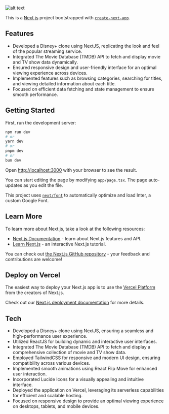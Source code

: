 ![alt text](https://github.com/[dhananjayamadhusankha]/[disney-clone]/blob/[master]/public/frontpg.png?raw=true)

This is a [Next.js](https://nextjs.org/) project bootstrapped with [`create-next-app`](https://github.com/vercel/next.js/tree/canary/packages/create-next-app).

## Features

- Developed a Disney+ clone using NextJS, replicating the look and feel of the popular streaming service.
- Integrated The Movie Database (TMDB) API to fetch and display movie and TV show data dynamically.
- Ensured responsive design and user-friendly interface for an optimal viewing experience across devices.
- Implemented features such as browsing categories, searching for titles, and viewing detailed information about each title.
- Focused on efficient data fetching and state management to ensure smooth performance.

## Getting Started

First, run the development server:

```bash
npm run dev
# or
yarn dev
# or
pnpm dev
# or
bun dev
```

Open [http://localhost:3000](http://localhost:3000) with your browser to see the result.

You can start editing the page by modifying `app/page.tsx`. The page auto-updates as you edit the file.

This project uses [`next/font`](https://nextjs.org/docs/basic-features/font-optimization) to automatically optimize and load Inter, a custom Google Font.

## Learn More

To learn more about Next.js, take a look at the following resources:

- [Next.js Documentation](https://nextjs.org/docs) - learn about Next.js features and API.
- [Learn Next.js](https://nextjs.org/learn) - an interactive Next.js tutorial.

You can check out [the Next.js GitHub repository](https://github.com/vercel/next.js/) - your feedback and contributions are welcome!

## Deploy on Vercel

The easiest way to deploy your Next.js app is to use the [Vercel Platform](https://vercel.com/new?utm_medium=default-template&filter=next.js&utm_source=create-next-app&utm_campaign=create-next-app-readme) from the creators of Next.js.

Check out our [Next.js deployment documentation](https://nextjs.org/docs/deployment) for more details.

## Tech

- Developed a Disney+ clone using NextJS, ensuring a seamless and high-performance user experience.
- Utilized ReactJS for building dynamic and interactive user interfaces.
- Integrated The Movie Database (TMDB) API to fetch and display a comprehensive collection of movie and TV show data.
- Employed TailwindCSS for responsive and modern UI design, ensuring compatibility across various devices.
- Implemented smooth animations using React Flip Move for enhanced user interaction.
- Incorporated Lucide Icons for a visually appealing and intuitive interface.
- Deployed the application on Vercel, leveraging its serverless capabilities for efficient and scalable hosting.
- Focused on responsive design to provide an optimal viewing experience on desktops, tablets, and mobile devices.
